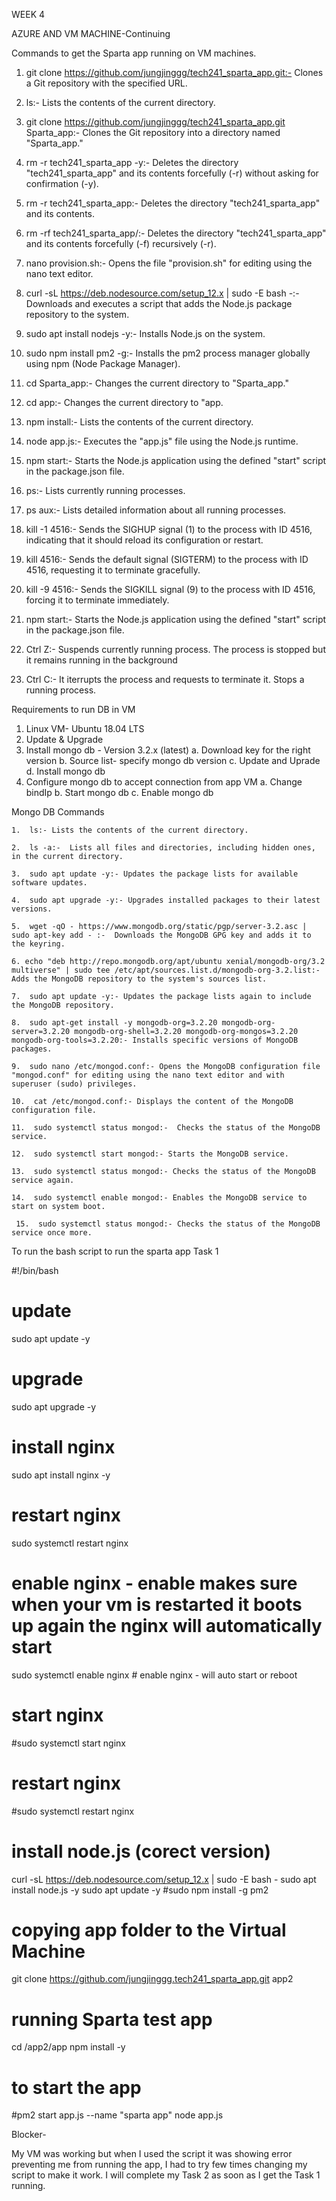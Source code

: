 WEEK 4

AZURE AND VM MACHINE-Continuing

Commands to get the Sparta app running on VM machines.


 1. git clone https://github.com/jungjinggg/tech241_sparta_app.git:- Clones a Git repository with the specified URL.


 2. ls:- Lists the contents of the current directory.


 3. git clone https://github.com/jungjinggg/tech241_sparta_app.git Sparta_app:- Clones the Git repository into a directory named "Sparta_app."


 4. rm -r tech241_sparta_app -y:- Deletes the directory "tech241_sparta_app" and its contents forcefully (-r) without asking for confirmation (-y).


 5. rm -r tech241_sparta_app:- Deletes the directory "tech241_sparta_app" and its contents.


 6. rm -rf tech241_sparta_app/:- Deletes the directory "tech241_sparta_app" and its contents forcefully (-f) recursively (-r).


 7. nano provision.sh:- Opens the file "provision.sh" for editing using the nano text editor.


 8. curl -sL https://deb.nodesource.com/setup_12.x | sudo -E bash -:- Downloads and executes a script that adds the Node.js package repository to the system.


 9. sudo apt install nodejs -y:- Installs Node.js on the system.


 10. sudo npm install pm2 -g:- Installs the pm2 process manager globally using npm (Node Package Manager).


 11. cd Sparta_app:-  Changes the current directory to "Sparta_app."


 12. cd app:- Changes the current directory to "app.


 13. npm install:- Lists the contents of the current directory.


 14. node app.js:- Executes the "app.js" file using the Node.js runtime.


 15. npm start:- Starts the Node.js application using the defined "start" script in the package.json file.


 16. ps:- Lists currently running processes.


 17. ps aux:- Lists detailed information about all running processes.


 18. kill -1 4516:- Sends the SIGHUP signal (1) to the process with ID 4516, indicating that it should reload its configuration or restart.


 19. kill 4516:- Sends the default signal (SIGTERM) to the process with ID 4516, requesting it to terminate gracefully.


 20. kill -9 4516:- Sends the SIGKILL signal (9) to the process with ID 4516, forcing it to terminate immediately.


 21. npm start:- Starts the Node.js application using the defined "start" script in the package.json file.


 22. Ctrl Z:- Suspends currently running process. The process is stopped but it remains running in the background


 23. Ctrl C:- It iterrupts the process and requests to terminate it. Stops a running process.



Requirements to run DB in VM

1. Linux VM- Ubuntu 18.04 LTS
2. Update & Upgrade
3. Install mongo db - Version 3.2.x (latest)
  a. Download key for the right version
  b. Source list- specify mongo db version
  c. Update and Uprade
  d. Install mongo db
4. Configure mongo db to accept connection from app VM
  a. Change bindIp
  b. Start mongo db
  c. Enable mongo db


Mongo DB Commands

    1.  ls:- Lists the contents of the current directory.

    2.  ls -a:-  Lists all files and directories, including hidden ones, in the current directory.

    3.  sudo apt update -y:- Updates the package lists for available software updates.

    4.  sudo apt upgrade -y:- Upgrades installed packages to their latest versions.

    5.  wget -qO - https://www.mongodb.org/static/pgp/server-3.2.asc | sudo apt-key add - :-  Downloads the MongoDB GPG key and adds it to the keyring.

    6. echo "deb http://repo.mongodb.org/apt/ubuntu xenial/mongodb-org/3.2 multiverse" | sudo tee /etc/apt/sources.list.d/mongodb-org-3.2.list:- Adds the MongoDB repository to the system's sources list.

    7.  sudo apt update -y:- Updates the package lists again to include the MongoDB repository.

    8.  sudo apt-get install -y mongodb-org=3.2.20 mongodb-org-server=3.2.20 mongodb-org-shell=3.2.20 mongodb-org-mongos=3.2.20 mongodb-org-tools=3.2.20:- Installs specific versions of MongoDB packages.

    9.  sudo nano /etc/mongod.conf:- Opens the MongoDB configuration file "mongod.conf" for editing using the nano text editor and with superuser (sudo) privileges.

    10.  cat /etc/mongod.conf:- Displays the content of the MongoDB configuration file.

    11.  sudo systemctl status mongod:-  Checks the status of the MongoDB service.

    12.  sudo systemctl start mongod:- Starts the MongoDB service.

    13.  sudo systemctl status mongod:- Checks the status of the MongoDB service again.

    14.  sudo systemctl enable mongod:- Enables the MongoDB service to start on system boot.

     15.  sudo systemctl status mongod:- Checks the status of the MongoDB service once more.


To run the bash script to run the sparta app Task 1


#!/bin/bash

# update
 sudo apt update -y

# upgrade
sudo apt upgrade -y

# install nginx
sudo apt install nginx -y

# restart nginx
sudo systemctl restart nginx

# enable nginx - enable makes sure when your vm is restarted it boots up again the nginx will automatically start
sudo systemctl enable nginx   # enable nginx - will auto start or reboot

# start nginx
#sudo systemctl start nginx

# restart nginx
#sudo systemctl restart nginx

# install node.js (corect version)

curl -sL https://deb.nodesource.com/setup_12.x | sudo -E bash -
sudo apt install node.js -y
sudo apt update -y
#sudo npm install -g pm2

# copying app folder to the Virtual Machine
git clone https://github.com/jungjinggg.tech241_sparta_app.git app2

# running Sparta test app
cd /app2/app
npm install -y

# to start the app
#pm2 start app.js --name "sparta app"
node app.js


Blocker- 

My VM was working but when I used the script it was showing error preventing me from running the app, I had to try few times changing my script to make it work. I will complete my Task 2 as soon as I get the Task 1 running. 
